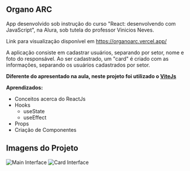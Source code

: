 ## Organo ARC

App desenvolvido sob instrução do curso "React: desenvolvendo com JavaScript", na Alura, sob tutela do professor Vinicios Neves.

Link para visualização disponível em https://organoarc.vercel.app/

A aplicação consiste em cadastrar usuários, separando por setor, nome e foto do responsável.
Ao ser cadastrado, um "card" é criado com as informações, separando os usuários cadastrados por setor.

**Diferente do apresentado na aula, neste projeto foi utilizado o <a href="https://vitejs.dev/guide/" target="_blank">ViteJs</a>**

**Aprendizados:**
- Conceitos acerca do ReactJs
- Hooks
  - useState
  - useEffect
- Props
- Criação de Componentes

## Imagens do Projeto
![Main Interface](https://i.imgur.com/xfSIgC0.png)
![Card Interface](https://i.imgur.com/MBZJqqy.png)
